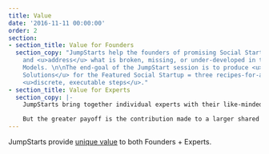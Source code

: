 ```yaml
---
title: Value
date: '2016-11-11 00:00:00'
order: 2
section:
- section_title: Value for Founders
  section_copy: "JumpStarts help the founders of promising Social Startups <u>diagnose</u>
    and <u>address</u> what is broken, missing, or under-developed in their Business/Change
    Models. \n\nThe end-goal of the JumpStart session is to produce <u>3 Actionable
    Solutions</u> for the Featured Social Startup = three recipes-for-action with
    <u>discrete, executable steps</u>."
- section_title: Value for Experts
  section_copy: |-
    JumpStarts bring together individual experts with their like-minded colleagues in order to collaboratively solve practical problems for social startups.

    But the greater payoff is the contribution made to a larger shared understanding within a growing network of Experts and Founders of how to build social startups that are uncommonly effective engines of change.
---
```

JumpStarts provide <u>unique value</u> to both Founders + Experts.